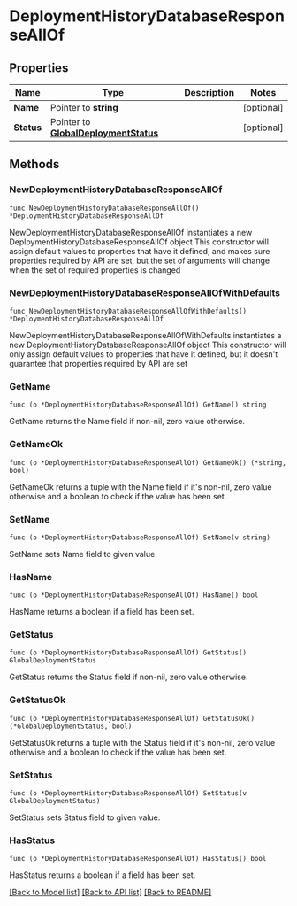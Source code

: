 # DeploymentHistoryDatabaseResponseAllOf

## Properties

Name | Type | Description | Notes
------------ | ------------- | ------------- | -------------
**Name** | Pointer to **string** |  | [optional] 
**Status** | Pointer to [**GlobalDeploymentStatus**](GlobalDeploymentStatus.md) |  | [optional] 

## Methods

### NewDeploymentHistoryDatabaseResponseAllOf

`func NewDeploymentHistoryDatabaseResponseAllOf() *DeploymentHistoryDatabaseResponseAllOf`

NewDeploymentHistoryDatabaseResponseAllOf instantiates a new DeploymentHistoryDatabaseResponseAllOf object
This constructor will assign default values to properties that have it defined,
and makes sure properties required by API are set, but the set of arguments
will change when the set of required properties is changed

### NewDeploymentHistoryDatabaseResponseAllOfWithDefaults

`func NewDeploymentHistoryDatabaseResponseAllOfWithDefaults() *DeploymentHistoryDatabaseResponseAllOf`

NewDeploymentHistoryDatabaseResponseAllOfWithDefaults instantiates a new DeploymentHistoryDatabaseResponseAllOf object
This constructor will only assign default values to properties that have it defined,
but it doesn't guarantee that properties required by API are set

### GetName

`func (o *DeploymentHistoryDatabaseResponseAllOf) GetName() string`

GetName returns the Name field if non-nil, zero value otherwise.

### GetNameOk

`func (o *DeploymentHistoryDatabaseResponseAllOf) GetNameOk() (*string, bool)`

GetNameOk returns a tuple with the Name field if it's non-nil, zero value otherwise
and a boolean to check if the value has been set.

### SetName

`func (o *DeploymentHistoryDatabaseResponseAllOf) SetName(v string)`

SetName sets Name field to given value.

### HasName

`func (o *DeploymentHistoryDatabaseResponseAllOf) HasName() bool`

HasName returns a boolean if a field has been set.

### GetStatus

`func (o *DeploymentHistoryDatabaseResponseAllOf) GetStatus() GlobalDeploymentStatus`

GetStatus returns the Status field if non-nil, zero value otherwise.

### GetStatusOk

`func (o *DeploymentHistoryDatabaseResponseAllOf) GetStatusOk() (*GlobalDeploymentStatus, bool)`

GetStatusOk returns a tuple with the Status field if it's non-nil, zero value otherwise
and a boolean to check if the value has been set.

### SetStatus

`func (o *DeploymentHistoryDatabaseResponseAllOf) SetStatus(v GlobalDeploymentStatus)`

SetStatus sets Status field to given value.

### HasStatus

`func (o *DeploymentHistoryDatabaseResponseAllOf) HasStatus() bool`

HasStatus returns a boolean if a field has been set.


[[Back to Model list]](../README.md#documentation-for-models) [[Back to API list]](../README.md#documentation-for-api-endpoints) [[Back to README]](../README.md)


